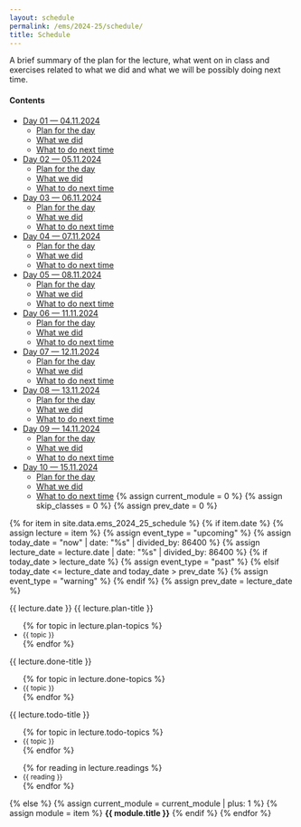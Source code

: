 ```yaml
---
layout: schedule
permalink: /ems/2024-25/schedule/
title: Schedule
---
```

A brief summary of the plan for the lecture, what went on in class and exercises related to what we did and what we will be possibly doing next time.

#### <a id="contents">Contents </a>
- <a href="#day_01">Day 01 — 04.11.2024</a>
  - <a href="#day_01_plan">Plan for the day</a>
  - <a href="#day_01_done"> What we did</a>
  - <a href="#day_01_todo"> What to do next time<a>
- <a href="#day_02">Day 02 — 05.11.2024</a>
  - <a href="#day_02_plan">Plan for the day</a>
  - <a href="#day_02_done"> What we did</a>
  - <a href="#day_02_todo"> What to do next time<a>
- <a href="#day_03">Day 03 — 06.11.2024</a>
  - <a href="#day_03_plan">Plan for the day</a>
  - <a href="#day_03_done"> What we did</a>
  - <a href="#day_03_todo"> What to do next time<a>
- <a href="#day_04">Day 04 — 07.11.2024</a>
  - <a href="#day_04_plan">Plan for the day</a>
  - <a href="#day_04_done"> What we did</a>
  - <a href="#day_04_todo"> What to do next time<a>
- <a href="#day_05">Day 05 — 08.11.2024</a>
  - <a href="#day_05_plan">Plan for the day</a>
  - <a href="#day_05_done"> What we did</a>
  - <a href="#day_05_todo"> What to do next time<a>
- <a href="#day_06">Day 06 — 11.11.2024</a>
  - <a href="#day_06_plan">Plan for the day</a>
  - <a href="#day_06_done"> What we did</a>
  - <a href="#day_06_todo"> What to do next time<a>
- <a href="#day_07">Day 07 — 12.11.2024</a>
  - <a href="#day_07_plan">Plan for the day</a>
  - <a href="#day_07_done"> What we did</a>
  - <a href="#day_07_todo"> What to do next time<a>
- <a href="#day_08">Day 08 — 13.11.2024</a>
  - <a href="#day_08_plan">Plan for the day</a>
  - <a href="#day_08_done"> What we did</a>
  - <a href="#day_08_todo"> What to do next time<a>
- <a href="#day_09">Day 09 — 14.11.2024</a>
  - <a href="#day_09_plan">Plan for the day</a>
  - <a href="#day_09_done"> What we did</a>
  - <a href="#day_09_todo"> What to do next time<a>
- <a href="#day_10">Day 10 — 15.11.2024</a>
  - <a href="#day_10_plan">Plan for the day</a>
  - <a href="#day_10_done"> What we did</a>
  - <a href="#day_10_todo"> What to do next time<a>
{% assign current_module = 0 %}
{% assign skip_classes = 0 %}
{% assign prev_date = 0 %}

{% for item in site.data.ems_2024_25_schedule %}
{% if item.date %}
{% assign lecture = item %}
{% assign event_type = "upcoming" %}
{% assign today_date = "now" | date: "%s" | divided_by: 86400 %}
{% assign lecture_date = lecture.date | date: "%s" | divided_by: 86400 %}
{% if today_date > lecture_date %}
    {% assign event_type = "past" %}
{% elsif today_date <= lecture_date and today_date > prev_date %}
    {% assign event_type = "warning" %}
{% endif %}
{% assign prev_date = lecture_date %}

<tr class="{{ event_type }}">
    <th scope="row">{{ lecture.date }}</th>
    <td>
        {{ lecture.plan-title }} <br/>
        <ul>
            {% for topic in lecture.plan-topics %}
            <li style="font-size:12px;">{{ topic }}</li>
            {% endfor %}
        </ul>
        {{ lecture.done-title }} <br/>
        <ul>
            {% for topic in lecture.done-topics %}
            <li style="font-size:12px;">{{ topic }}</li>
            {% endfor %}
        </ul>
        {{ lecture.todo-title }} <br/>
        <ul>
            {% for topic in lecture.todo-topics %}
            <li style="font-size:12px;">{{ topic }}</li>
            {% endfor %}
        </ul>
    </td>
    <td>
        <ul>
            {% for reading in lecture.readings %}
            <li style="font-size:12px;">{{ reading }}</li>
            {% endfor %}
        </ul>
    </td>
</tr>
{% else %}
{% assign current_module = current_module | plus: 1 %}
{% assign module = item %}
<tr class="info">
    <td colspan="5" align="center"><strong>{{ module.title }}</strong></td>
</tr>
{% endif %}
{% endfor %}
